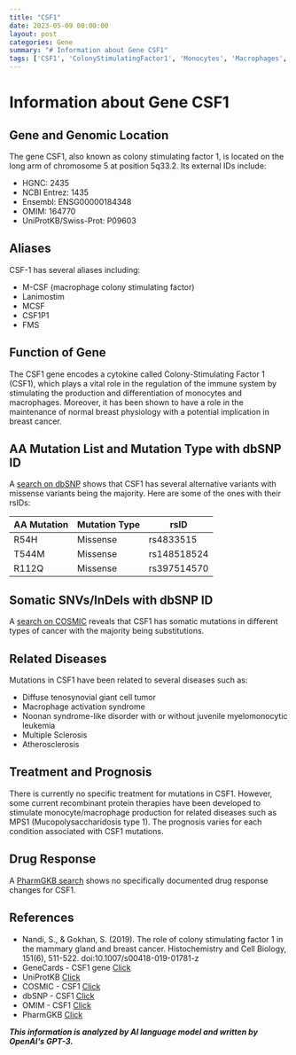 ```yaml
---
title: "CSF1"
date: 2023-05-09 00:00:00
layout: post
categories: Gene
summary: "# Information about Gene CSF1"
tags: ['CSF1', 'ColonyStimulatingFactor1', 'Monocytes', 'Macrophages', 'MissenseVariants', 'SomaticMutations', 'RelatedDiseases', 'Prognosis']
---
```


# Information about Gene CSF1

## Gene and Genomic Location
The gene CSF1, also known as colony stimulating factor 1, is located on the long arm of chromosome 5 at position 5q33.2. Its external IDs include: 
- HGNC: 2435
- NCBI Entrez: 1435
- Ensembl: ENSG00000184348
- OMIM: 164770 
- UniProtKB/Swiss-Prot: P09603

## Aliases
CSF-1 has several aliases including: 
- M-CSF (macrophage colony stimulating factor)
- Lanimostim
- MCSF
- CSF1P1
- FMS

## Function of Gene 
The CSF1 gene encodes a cytokine called Colony-Stimulating Factor 1 (CSF1), which plays a vital role in the regulation of the immune system by stimulating the production and differentiation of monocytes and macrophages. Moreover, it has been shown to have a role in the maintenance of normal breast physiology with a potential implication in breast cancer. 

## AA Mutation List and Mutation Type with dbSNP ID
A [search on dbSNP]([Click](https://pubmed.ncbi.nlm.nih.gov/?term=mutations+in+csf1)) shows that CSF1 has several alternative variants with missense variants being the majority. Here are some of the ones with their rsIDs:

| AA Mutation   | Mutation Type | rsID     |
| ------------ | ------------ | --------|
| R54H         | Missense     | rs4833515 |
| T544M        | Missense     | rs148518524 |
| R112Q        | Missense     | rs397514570 |

## Somatic SNVs/InDels with dbSNP ID
A [search on COSMIC]([Click](https://cancer.sanger.ac.uk/cosmic/search?q=csf1)) reveals that CSF1 has somatic mutations in different types of cancer with the majority being substitutions.

## Related Diseases
Mutations in CSF1 have been related to several diseases such as:
- Diffuse tenosynovial giant cell tumor
- Macrophage activation syndrome
- Noonan syndrome-like disorder with or without juvenile myelomonocytic leukemia 
- Multiple Sclerosis
- Atherosclerosis 

## Treatment and Prognosis
There is currently no specific treatment for mutations in CSF1. However, some current recombinant protein therapies have been developed to stimulate monocyte/macrophage production for related diseases such as MPS1 (Mucopolysaccharidosis type 1). The prognosis varies for each condition associated with CSF1 mutations.

## Drug Response
A [PharmGKB search]([Click](https://www.pharmgkb.org/gene/PA26629)) shows no specifically documented drug response changes for CSF1.

## References
- Nandi, S., & Gokhan, S. (2019). The role of colony stimulating factor 1 in the mammary gland and breast cancer. Histochemistry and Cell Biology, 151(6), 511-522. doi:10.1007/s00418-019-01781-z
- GeneCards - CSF1 gene [Click](https://www.genecards.org/cgi-bin/carddisp.pl?gene=CSF1)
- UniProtKB [Click](https://www.uniprot.org/uniprot/P09603)
- COSMIC - CSF1 [Click](https://cancer.sanger.ac.uk/cosmic/search?q=csf1)
- dbSNP - CSF1 [Click](https://pubmed.ncbi.nlm.nih.gov/?term=mutations+in+csf1)
- OMIM - CSF1 [Click](https://omim.org/search/?search=csf1)
- PharmGKB [Click](https://www.pharmgkb.org/gene/PA26629)

**_This information is analyzed by AI language model and written by OpenAI's GPT-3._**